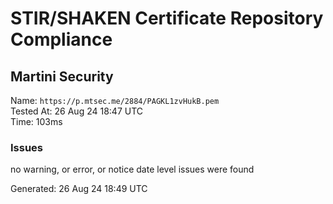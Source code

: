 # STIR/SHAKEN Certificate Repository Compliance

## Martini Security

Name: `https://p.mtsec.me/2884/PAGKL1zvHukB.pem`\
Tested At: 26 Aug 24 18:47 UTC\
Time: 103ms

### Issues

no warning, or error, or notice date level issues were found

Generated: 26 Aug 24 18:49 UTC
